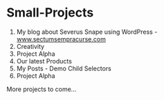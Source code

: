 # Small-Projects

1. My blog about Severus Snape using WordPress - www.sectumsempracurse.com
2. Creativity
3. Project Alpha
4. Our latest Products
5. My Posts - Demo Child Selectors
6. Project Alpha


More projects to come...
